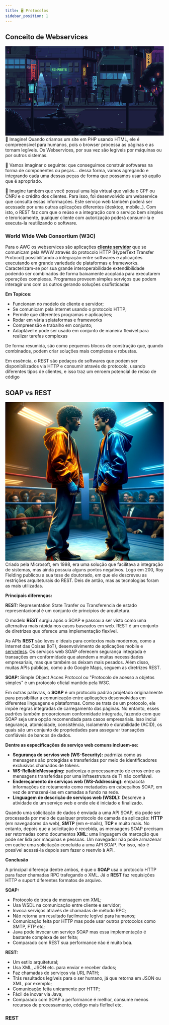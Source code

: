 ```yaml
---
title: 🖥️ Protocolos
sidebar_position: 1
---
```

## Conceito de Webservices
![alt text](../../../img/momento.gif)
💭 Imagine! Quando criamos um site em PHP usando HTML, ele é compreensivel para humanos, pois o browser processa as páginas e as tornam legíveis. Os Webservices, por sua vez são legíveis por máquinas ou por outros sistemas. 

💭 Vamos imaginar o seguinte: que conseguimos construir softwares na forma de componentes ou peças... dessa forma, vamos agregando e integrando cada uma dessas peças de forma que possamos usar só aquilo que é apropriado.

💭 Imagine também que você possui uma loja virtual que valida o CPF ou CNPJ e o crédito dos clientes. Para isso, foi desenvolvido um webservice que consulta essas informações. Este serviço web também poderá ser acessado por uma outras aplicações diferentes (desktop, mobile..).
Com isto, o REST faz com que o reúso e a integração com o serviço bem simples e teroricamente, qualquer cliente com autorização poderá consumi-la e executa-la reutilizando o software.

### World Wide Web Consortium (W3C) 
 Para o AWC os webservices são aplicações **[cliente servidor](https://refactoring.guru/pt-br/design-patterns)** que se comunicam pela WWW através do protocolo HTTP (HyperText Transfer Protocol) possibilitando a integração entre softwares e aplicações executando em grande variedade de plataformas e frameworks. Caracterizam-se por sua grande interoperabilidade extendibilidade podendo ser combinados de forma baixamente acoplada para executarem operações complexas. Programas proveem simples serviços que podem interagir uns com os outros gerando soluções csofisticadas

 **Em Topícos:**

- Funcionam no modelo de cliente e servidor;
- Se comunicam pela internet usando o protocolo HTTP;
- Permite que diferentes programas e aplicações;
- Rodar em vária splataformas e frameworks
- Compreensão e trabalho em conjunto;
- Adaptável e pode ser usado em conjunto de maneira flexível para realizar tarefas complexas

De forma resumida, são como pequenos blocos de construção que, quando combinados, podem criar soluções mais complexas e robustas.


Em essência, o REST são pedaços de softwares que podem ser disponibilizados via HTTP e consumir através do protocolo, usando diferentes tipos de clientes, e isso traz um enroem potencial de reúso de código 

## **SOAP vs REST**
![alt text](../../../img/so-vs-re.webp)
Criado pela Microsoft, em 1998, era uma solução que facilitava a integração de sistemas, mas ainda possuia alguns pontos negativos. Logo em 200, Roy Fielding publicou a sua tese de doutorado, em que ele descreveu as restrições arquiteturais do REST. Deis de antão, mas as tecnologias foram as mais utilizadas.

**Principais diferenças:**

**REST:** Representation State Tranfer ou Transferencia de estado representacional é um conjunto de princípios de arquitetura.

O modelo **REST** surgiu após o SOAP e passou a ser visto como uma alternativa mais rápida nos casos baseados em web. REST é um conjunto de diretrizes que oferece uma implementação flexível.

As APIs **REST** são leves e ideais para contextos mais modernos, como a Internet das Coisas (IoT), desenvolvimento de aplicações mobile e [serverless](https://www.redhat.com/pt-br/topics/cloud-native-apps/what-is-serverless). Os serviços web SOAP oferecem segurança integrada e transações em conformidade que atendem a muitas necessidades empresariais, mas que também os deixam mais pesados. Além disso, muitas APIs públicas, como a do Google Maps, seguem as diretrizes REST.

**SOAP:** Simple Object Acces Protocol ou "Protocolo de acesso a objetos simples" é um protocolo oficial mantido pela W3C.
 
Em outras palavras, o **SOAP** é um protocolo padrão projetado originalmente para possibilitar a comunicação entre aplicações desenvolvidas em diferentes linguagens e plataformas. Como se trata de um protocolo, ele impõe regras integradas de carregamento das páginas. No entanto, esses padrões também proporcionam conformidade integrada, fazendo com que SOAP seja uma opção recomendada para casos empresariais. Isso inclui segurança, atomicidade, consistência, isolamento e durabilidade (ACID), os quais são um conjunto de propriedades para assegurar transações confiáveis de bancos de dados. 

**Dentre as especificações de serviço web comuns incluem-se:**

- **Segurança de servios web (WS-Security):** padrniza como as mensagens são protegidas e transferidas por meio de identificadores exclusivos chamados de tokens. 
- **WS-RellableMessaging:** padroniza o processamento de erros entre as mensagens transferidas por uma infraestrutura de TI não confiável. 
- **Endereçamento de serviços web (WS-Addressing):** empacota informações de roteamento como metadados em cabeçalhos SOAP, em vez de armazená-las em camadas a fundo na rede.
- **Linguagem de descrição de serviços web (WSDL):** Descreve a atividade de um serviço web e onde ele é iniciado e finalizado. 

Quando uma solicitação de dados é enviada a uma API SOAP, ela pode ser processada por meio de qualquer protocolo de camada da aplicação: **HTTP** (em navegadores da web), **SMTP** (em e-mails), **TCP** e muito mais. No entanto, depois que a solicitação é recebida, as mensagens SOAP precisam ser retornadas como documentos **XML**: uma linguagem de marcação que pode ser lida por máquinas e pessoas. Um navegador não pode armazenar em cache uma solicitação concluída a uma API SOAP. Por isso, não é possível acessá-la depois sem fazer o reenvio à API.


**Conclusão**

A principal diferença dentre ambos, é que o **SOAP** usa o protocolo HTTP para fazer chamadas RPC trafegando o XML.
Já o **REST** faz requisições HTTP e suport diferentes formatos de arquivo.


**SOAP:**
* Protocolo de troca de mensagem em XML;
* Usa WSDL na comunicação entre cliente e servidor;
* Invoca serviços através de chamadas de método RPC;
* Não retorna um resultado facilmente legível para humanos;
* Comunicação feita por HTTP mas pode usar outros protocolos como SMTP, FTP etc;
* Java pode invocar um serviço SOAP mas essa implementação é bastante complexa de ser feita;
* Comparado com REST sua performance não é muito boa.

**REST:**
* Um estilo arquitetural;
* Usa XML, JSON etc. para enviar e receber dados;
* Faz chamadas de serviços via URL PATH;
* Trás resultados legíveis para o ser humano, já que retorna em JSON ou XML, por exemplo;
* Comunicação feita unicamente por HTTP;
* Fácil de inovar via Java;
* Comparado com SOAP a performance é melhor, consume menos recursos de processamento, código mais flefíxel etc.


### REST